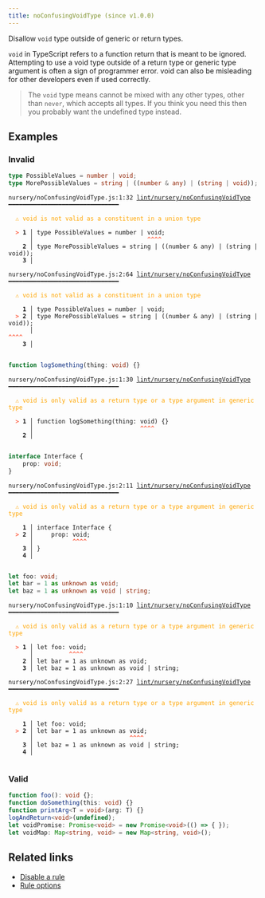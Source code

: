 ```yaml
---
title: noConfusingVoidType (since v1.0.0)
---
```



Disallow `void` type outside of generic or return types.

`void` in TypeScript refers to a function return that is meant to be ignored. Attempting to use a void type outside of a return type or generic type argument is often a sign of programmer error. void can also be misleading for other developers even if used correctly.

>The `void` type means cannot be mixed with any other types, other than `never`, which accepts all types.
If you think you need this then you probably want the undefined type instead.


## Examples

### Invalid

```ts
type PossibleValues = number | void;
type MorePossibleValues = string | ((number & any) | (string | void));
```

<pre class="language-text"><code class="language-text">nursery/noConfusingVoidType.js:1:32 <a href="https://biomejs.dev/linter/rules/no-confusing-void-type">lint/nursery/noConfusingVoidType</a> ━━━━━━━━━━━━━━━━━━━━━━━━━━━━━━━

<strong><span style="color: Orange;">  </span></strong><strong><span style="color: Orange;">⚠</span></strong> <span style="color: Orange;">void is not valid as a constituent in a union type</span>
  
<strong><span style="color: Tomato;">  </span></strong><strong><span style="color: Tomato;">&gt;</span></strong> <strong>1 │ </strong>type PossibleValues = number | void;
   <strong>   │ </strong>                               <strong><span style="color: Tomato;">^</span></strong><strong><span style="color: Tomato;">^</span></strong><strong><span style="color: Tomato;">^</span></strong><strong><span style="color: Tomato;">^</span></strong>
    <strong>2 │ </strong>type MorePossibleValues = string | ((number &amp; any) | (string | void));
    <strong>3 │ </strong>
  
nursery/noConfusingVoidType.js:2:64 <a href="https://biomejs.dev/linter/rules/no-confusing-void-type">lint/nursery/noConfusingVoidType</a> ━━━━━━━━━━━━━━━━━━━━━━━━━━━━━━━

<strong><span style="color: Orange;">  </span></strong><strong><span style="color: Orange;">⚠</span></strong> <span style="color: Orange;">void is not valid as a constituent in a union type</span>
  
    <strong>1 │ </strong>type PossibleValues = number | void;
<strong><span style="color: Tomato;">  </span></strong><strong><span style="color: Tomato;">&gt;</span></strong> <strong>2 │ </strong>type MorePossibleValues = string | ((number &amp; any) | (string | void));
   <strong>   │ </strong>                                                               <strong><span style="color: Tomato;">^</span></strong><strong><span style="color: Tomato;">^</span></strong><strong><span style="color: Tomato;">^</span></strong><strong><span style="color: Tomato;">^</span></strong>
    <strong>3 │ </strong>
  
</code></pre>

```ts
function logSomething(thing: void) {}
```

<pre class="language-text"><code class="language-text">nursery/noConfusingVoidType.js:1:30 <a href="https://biomejs.dev/linter/rules/no-confusing-void-type">lint/nursery/noConfusingVoidType</a> ━━━━━━━━━━━━━━━━━━━━━━━━━━━━━━━

<strong><span style="color: Orange;">  </span></strong><strong><span style="color: Orange;">⚠</span></strong> <span style="color: Orange;">void is only valid as a return type or a type argument in generic type</span>
  
<strong><span style="color: Tomato;">  </span></strong><strong><span style="color: Tomato;">&gt;</span></strong> <strong>1 │ </strong>function logSomething(thing: void) {}
   <strong>   │ </strong>                             <strong><span style="color: Tomato;">^</span></strong><strong><span style="color: Tomato;">^</span></strong><strong><span style="color: Tomato;">^</span></strong><strong><span style="color: Tomato;">^</span></strong>
    <strong>2 │ </strong>
  
</code></pre>

```ts
interface Interface {
    prop: void;
}
```

<pre class="language-text"><code class="language-text">nursery/noConfusingVoidType.js:2:11 <a href="https://biomejs.dev/linter/rules/no-confusing-void-type">lint/nursery/noConfusingVoidType</a> ━━━━━━━━━━━━━━━━━━━━━━━━━━━━━━━

<strong><span style="color: Orange;">  </span></strong><strong><span style="color: Orange;">⚠</span></strong> <span style="color: Orange;">void is only valid as a return type or a type argument in generic type</span>
  
    <strong>1 │ </strong>interface Interface {
<strong><span style="color: Tomato;">  </span></strong><strong><span style="color: Tomato;">&gt;</span></strong> <strong>2 │ </strong>    prop: void;
   <strong>   │ </strong>          <strong><span style="color: Tomato;">^</span></strong><strong><span style="color: Tomato;">^</span></strong><strong><span style="color: Tomato;">^</span></strong><strong><span style="color: Tomato;">^</span></strong>
    <strong>3 │ </strong>}
    <strong>4 │ </strong>
  
</code></pre>

```ts
let foo: void;
let bar = 1 as unknown as void;
let baz = 1 as unknown as void | string;
```

<pre class="language-text"><code class="language-text">nursery/noConfusingVoidType.js:1:10 <a href="https://biomejs.dev/linter/rules/no-confusing-void-type">lint/nursery/noConfusingVoidType</a> ━━━━━━━━━━━━━━━━━━━━━━━━━━━━━━━

<strong><span style="color: Orange;">  </span></strong><strong><span style="color: Orange;">⚠</span></strong> <span style="color: Orange;">void is only valid as a return type or a type argument in generic type</span>
  
<strong><span style="color: Tomato;">  </span></strong><strong><span style="color: Tomato;">&gt;</span></strong> <strong>1 │ </strong>let foo: void;
   <strong>   │ </strong>         <strong><span style="color: Tomato;">^</span></strong><strong><span style="color: Tomato;">^</span></strong><strong><span style="color: Tomato;">^</span></strong><strong><span style="color: Tomato;">^</span></strong>
    <strong>2 │ </strong>let bar = 1 as unknown as void;
    <strong>3 │ </strong>let baz = 1 as unknown as void | string;
  
nursery/noConfusingVoidType.js:2:27 <a href="https://biomejs.dev/linter/rules/no-confusing-void-type">lint/nursery/noConfusingVoidType</a> ━━━━━━━━━━━━━━━━━━━━━━━━━━━━━━━

<strong><span style="color: Orange;">  </span></strong><strong><span style="color: Orange;">⚠</span></strong> <span style="color: Orange;">void is only valid as a return type or a type argument in generic type</span>
  
    <strong>1 │ </strong>let foo: void;
<strong><span style="color: Tomato;">  </span></strong><strong><span style="color: Tomato;">&gt;</span></strong> <strong>2 │ </strong>let bar = 1 as unknown as void;
   <strong>   │ </strong>                          <strong><span style="color: Tomato;">^</span></strong><strong><span style="color: Tomato;">^</span></strong><strong><span style="color: Tomato;">^</span></strong><strong><span style="color: Tomato;">^</span></strong>
    <strong>3 │ </strong>let baz = 1 as unknown as void | string;
    <strong>4 │ </strong>
  
</code></pre>

### Valid

```ts
function foo(): void {};
function doSomething(this: void) {}
function printArg<T = void>(arg: T) {}
logAndReturn<void>(undefined);
let voidPromise: Promise<void> = new Promise<void>(() => { });
let voidMap: Map<string, void> = new Map<string, void>();
```

## Related links

- [Disable a rule](/linter/#disable-a-lint-rule)
- [Rule options](/linter/#rule-options)
